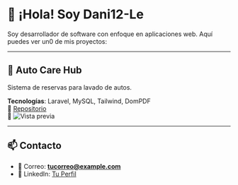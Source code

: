 # 👋 ¡Hola! Soy Dani12-Le

Soy desarrollador de software con enfoque en aplicaciones web. Aquí puedes ver un0 de mis proyectos:

---

## 🚗 Auto Care Hub
Sistema de reservas para lavado de autos.

**Tecnologías**: Laravel, MySQL, Tailwind, DomPDF  
📁 [Repositorio](https://github.com/Dani12-Le/Car_Wash.git)  
📸 ![Vista previa](https://github.com/Dani12-Le/Car_wash/docs/images/inicio.png)

---

## 📫 Contacto

- 💌 Correo: **tucorreo@example.com**
- 💼 LinkedIn: [Tu Perfil](https://linkedin.com/in/tuusuario)
